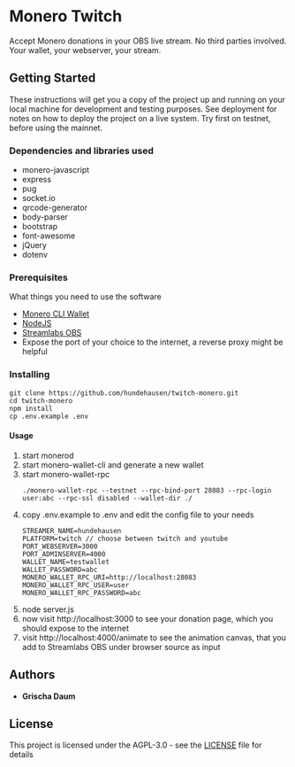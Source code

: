 # Monero Twitch

Accept Monero donations in your OBS live stream. No third parties involved. Your wallet, your webserver, your stream.

## Getting Started

These instructions will get you a copy of the project up and running on your local machine for development and testing purposes. See deployment for notes on how to deploy the project on a live system. Try first on testnet, before using the mainnet.

### Dependencies and libraries used

* monero-javascript
* express
* pug
* socket.io
* qrcode-generator
* body-parser
* bootstrap
* font-awesome
* jQuery
* dotenv

### Prerequisites

What things you need to use the software

* [Monero CLI Wallet](https://web.getmonero.org/downloads/#cli)
* [NodeJS](https://nodejs.org/en/)
* [Streamlabs OBS](https://streamlabs.com/)
* Expose the port of your choice to the internet, a reverse proxy might be helpful

### Installing

```
git clone https://github.com/hundehausen/twitch-monero.git
cd twitch-monero
npm install
cp .env.example .env
```

#### Usage

1. start monerod
2. start monero-wallet-cli and generate a new wallet
3. start monero-wallet-rpc
    ```
    ./monero-wallet-rpc --testnet --rpc-bind-port 28083 --rpc-login user:abc --rpc-ssl disabled --wallet-dir ./
    ```
4. copy .env.example to .env and edit the config file to your needs
    ```
    STREAMER_NAME=hundehausen
    PLATFORM=twitch // choose between twitch and youtube
    PORT_WEBSERVER=3000
    PORT_ADMINSERVER=4000
    WALLET_NAME=testwallet
    WALLET_PASSWORD=abc
    MONERO_WALLET_RPC_URI=http://localhost:28083
    MONERO_WALLET_RPC_USER=user
    MONERO_WALLET_RPC_PASSWORD=abc
    ```
5. node server.js
6. now visit http://localhost:3000 to see your donation page, which you should expose to the internet
7. visit http://localhost:4000/animate to see the animation canvas, that you add to Streamlabs OBS under browser source as input

## Authors

* **Grischa Daum**

## License

This project is licensed under the AGPL-3.0 - see the [LICENSE](LICENSE) file for details
